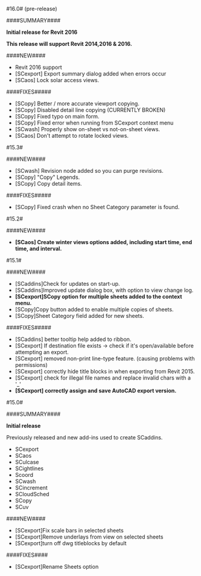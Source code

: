 #16.0# (pre-release)

####SUMMARY####

**Initial release for Revit 2016**

**This release will support Revit 2014,2016 & 2016.**

####NEW####

- Revit 2016 support
- [SCexport] Export summary dialog added when errors occur
- [SCaos] Lock solar access views.

####FIXES#####

- [SCopy] Better / more accurate viewport copying. 
- [SCopy] Disabled detail line copying (CURRENTLY BROKEN)
- [SCopy] Fixed typo on main form. 
- [SCopy] Fixed error when running from SCexport context menu
- [SCwash] Properly show on-sheet vs not-on-sheet views.
- [SCaos] Don't attempt to rotate locked views.

#15.3#

####NEW####

- [SCwash] Revision node added so you can purge revisions.
- [SCopy] "Copy" Legends.
- [SCopy] Copy detail items.

####FIXES#####

- [SCopy] Fixed crash when no Sheet Category parameter is found.

#15.2#

####NEW####

- **[SCaos] Create winter views options added, including start time, end time, and interval.**

#15.1#

####NEW####

- [SCaddins]Check for updates on start-up.
- [SCaddins]Improved update dialog box, with option to view change log.
- **[SCexport]SCopy option for multiple sheets added to the context menu.**
- [SCopy]Copy button added to enable multiple copies of sheets. 
- [SCopy]Sheet Category field added for new sheets. 

####FIXES#####

- [SCaddins] better tooltip help added to ribbon.
- [SCexport] If destination file exists -> check if it's open/available before attempting an export.
- [SCexport] removed non-print line-type feature. (causing problems with permissions)
- [SCexport] correctly hide title blocks in when exporting from Revit 2015.
- [SCexport] check for illegal file names and replace invalid chars with a '_'
- **[SCexport] correctly assign and save AutoCAD export version.**

#15.0#

####SUMMARY####

**Initial release**

Previously released and new add-ins used to create SCaddins.

- SCexport
- SCaos
- SCulcase
- SCightlines
- Scoord
- SCwash
- SCincrement
- SCloudSched
- SCopy
- SCuv
	
####NEW####

 - [SCexport]Fix scale bars in selected sheets
 - [SCexport]Remove underlays from view on selected sheets
 - [SCexport]turn off dwg titleblocks by default

####FIXES####

 - [SCexport]Rename Sheets option
